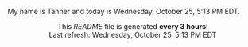 My name is Tanner and today is Wednesday, October 25, 5:13 PM EDT.

<p align="center">This <i>README</i> file is generated <b>every 3 hours</b>!</br>Last refresh: Wednesday, October 25, 5:13 PM EDT<br /></p>
